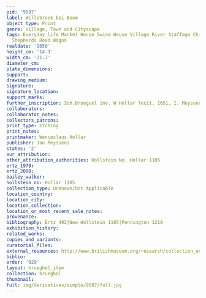 ```yaml
---
pid: '9587'
label: Willebroek bei Boom
object_type: Print
genre: Village, Town and Cityscape
tags: Everyday_life Market Horse Swine House Village River Staffage Children Peasants
  Shepherds Road Wagon
realdate: '1650'
height_cm: '14.3'
width_cm: '21.7'
diameter_cm: 
plate_dimensions: 
support: 
drawing_medium: 
signature: 
signature_location: 
support_marks: 
further_inscription: Ioh.Brueguel inv. W Hollar fecit, 1651, I. Meyssens excudit
collaborators: 
collaborator_notes: 
collectors_patrons: 
print_type: Etching
print_notes: 
printmaker: Wenceslaus Hollar
publisher: Jan Meyssens
states: '2'
our_attribution: 
other_attribution_authorities: Hollstein No. Hollar 1105
ertz_1979: 
ertz_2008: 
bailey_walker: 
hollstein_no: Hollar 1105
collection_type: Unknown/Not Applicable
location_country: 
location_city: 
location_collection: 
location_or_most_recent_sale_notes: 
provenance: 
bibliography: Ertz 492|New Hollstein 1105|Pennington 1218
exhibition_history: 
related_works: 
copies_and_variants: 
curatorial_files: 
external_resources: http://www.britishmuseum.org/research/collection_online/collection_object_details.aspx?assetId=1365875001&objectId=3494358&partId=1
biblio: 
order: '929'
layout: brueghel_item
collection: brueghel
thumbnail: 
full: img/derivatives/simple/9587/full.jpg
---
```

